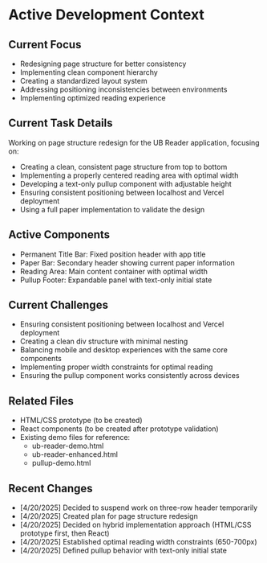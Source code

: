 # Active Development Context

## Current Focus

- Redesigning page structure for better consistency
- Implementing clean component hierarchy
- Creating a standardized layout system
- Addressing positioning inconsistencies between environments
- Implementing optimized reading experience

## Current Task Details

Working on page structure redesign for the UB Reader application, focusing on:

- Creating a clean, consistent page structure from top to bottom
- Implementing a properly centered reading area with optimal width
- Developing a text-only pullup component with adjustable height
- Ensuring consistent positioning between localhost and Vercel deployment
- Using a full paper implementation to validate the design

## Active Components

- Permanent Title Bar: Fixed position header with app title
- Paper Bar: Secondary header showing current paper information
- Reading Area: Main content container with optimal width
- Pullup Footer: Expandable panel with text-only initial state

## Current Challenges

- Ensuring consistent positioning between localhost and Vercel deployment
- Creating a clean div structure with minimal nesting
- Balancing mobile and desktop experiences with the same core components
- Implementing proper width constraints for optimal reading
- Ensuring the pullup component works consistently across devices

## Related Files

- HTML/CSS prototype (to be created)
- React components (to be created after prototype validation)
- Existing demo files for reference:
  - ub-reader-demo.html
  - ub-reader-enhanced.html
  - pullup-demo.html

## Recent Changes

- [4/20/2025] Decided to suspend work on three-row header temporarily
- [4/20/2025] Created plan for page structure redesign
- [4/20/2025] Decided on hybrid implementation approach (HTML/CSS prototype first, then React)
- [4/20/2025] Established optimal reading width constraints (650-700px)
- [4/20/2025] Defined pullup behavior with text-only initial state
